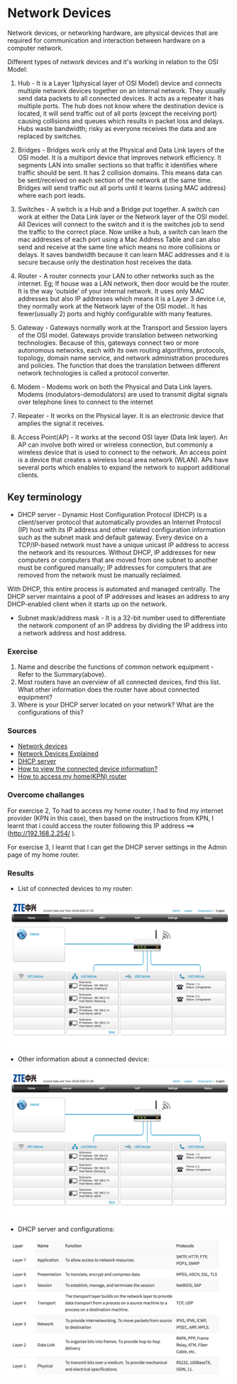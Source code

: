# Network Devices
Network devices, or networking hardware, are physical devices that are required for communication and interaction between hardware on a computer network.

Different types of network devices and it's working in relation to the OSI Model:

1. Hub - It is a Layer 1(physical layer of OSI Model) device and connects multiple network devices together on an internal network. They usually send data packets to all connected devices. It acts as a repeater it has multiple ports. The hub does not know where the destination device is located, it will send traffic out of all ports (except the receiving port) causing collisions and queues which results in packet loss and delays. Hubs waste bandwidth; risky as everyone receives the data and are replaced by switches.

2. Bridges - Bridges work only at the Physical and Data Link layers of the OSI model. It is a multiport device that improves network efficiency. It segments LAN into smaller sections so that traffic it identifies where traffic should be sent. It has 2 collision domains. This means data can be sent/received on each section of the network at the same time. Bridges will send traffic out all ports until it learns (using MAC address) where each port leads.

3. Switches - A switch is a Hub and a Bridge put together. A switch can work at either the Data Link layer or the Network layer of the OSI model. All Devices will connect to the switch and it is the switches job to send the traffic to the correct place. Now unlike a hub, a switch can learn the mac addresses of each port using a Mac Address Table and can also send and receive at the same tine which means no more collisions or delays. It saves bandwidth because it can learn MAC addresses and it is secure because only the destination host receives the data. 

4. Router - A router connects your LAN to other networks such as the internet. Eg; If house was a LAN network, then door would be the router. It is the way ‘outside’ of your internal network. It uses only MAC addresses but also IP addresses which means it is a Layer 3 device i.e, they normally work at the Network layer of the OSI model.. It has fewer(usually 2) ports and highly configurable with many features.

5.  Gateway - Gateways normally work at the Transport and Session layers of the OSI model. Gateways provide translation between networking technologies. Because of this, gateways connect two or more autonomous networks, each with its own routing algorithms, protocols, topology, domain name service, and network administration procedures and policies. The function that does the translation between different network technologies is called a protocol converter.

6.  Modem - Modems work on both the Physical and Data Link layers. Modems (modulators-demodulators) are used to transmit digital signals over telephone lines to connect to the internet

7. Repeater - It works on the Physical layer. It is an electronic device that amplies the signal it receives. 

8. Access Point(AP) - It works at the second OSI layer (Data link layer). An AP can involve both wired or wireless connection, but commonly a wireless device that is used to connect to the network. An access point is a device that creates a wireless local area network (WLAN). APs have several ports which enables to expand the network to support additional clients.

## Key terminology

- DHCP server - Dynamic Host Configuration Protocol (DHCP) is a client/server protocol that automatically provides an Internet Protocol (IP) host with its IP address and other related configuration information such as the subnet mask and default gateway.
Every device on a TCP/IP-based network must have a unique unicast IP address to access the network and its resources. Without DHCP, IP addresses for new computers or computers that are moved from one subnet to another must be configured manually; IP addresses for computers that are removed from the network must be manually reclaimed.

With DHCP, this entire process is automated and managed centrally. The DHCP server maintains a pool of IP addresses and leases an address to any DHCP-enabled client when it starts up on the network.

- Subnet mask/address mask - It is a 32-bit number used to differentiate the network component of an IP address by dividing the IP address into a network address and host address.

### Exercise
1. Name and describe the functions of common network equipment - Refer to the Summary(above).
2.  Most routers have an overview of all connected devices, find this list. What other information does the router have about connected equipment?
3. Where is your DHCP server located on your network? What are the configurations of this?

### Sources
- [Network devices](https://blog.netwrix.com/2019/01/08/network-devices-explained/)
- [Network Devices Explained](https://www.youtube.com/watch?v=eMamgWllRFY)
- [DHCP server](https://docs.microsoft.com/en-us/windows-server/networking/technologies/dhcp/dhcp-top)
- [How to view the connected device information?](https://consumer.huawei.com/sa-en/support/content/en-us00728122/)
- [How to access my home(KPN) router](https://forum.kpn.com/internet-9/inloggen-op-experia-box-v10a-506872#:~:text=Start%20een%20browser%20zoals%20Internet,een%20nieuw%20wachtwoord%20aangemaakt%20worden.)

### Overcome challanges
For exercise 2, To had to access my home router, I had to find my internet provider (KPN in this case), then based on the instructions from KPN, I learnt that i could access the router following this IP address ==> (http://192.168.2.254/ ).

For exercise 3, I learnt that I can get the DHCP server settings in the Admin page of my home router.

### Results

- List of connected devices to my router:

![NNTW-02NetworkDevices](../00_includes/NTW/NTW-02/i1.png)

- Other information about a connected device:

![NTW-02NetworkDevices](../00_includes/NTW/NTW-02/i1.png)

- DHCP server and configurations:

![NTW-02NetworkDevices](../00_includes/NTW/NTW-03/i1.png)






